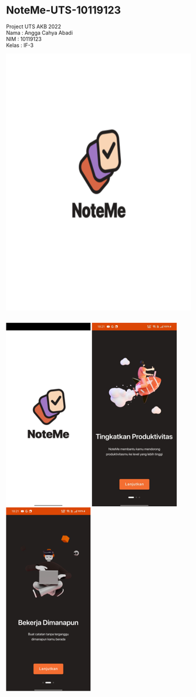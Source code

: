 # NoteMe-UTS-10119123
Project UTS AKB 2022 <br>
Nama : Angga Cahya Abadi <br>
NIM : 10119123 <br>
Kelas : IF-3

<p align="center"><img  src="app/src/main/res/mipmap-xxxhdpi/ic_launcher_foreground.png" height="700"></p>
<br>

<img src="image/1.jpeg" height="500">
<img src="image/2.jpeg" height="500">
<img src="image/3.jpeg" height="500">


